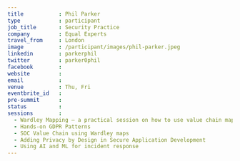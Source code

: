 ```yaml
---
title           : Phil Parker
type            : participant
job_title       : Security Practice
company         : Equal Experts
travel_from     : London
image           : /participant/images/phil-parker.jpeg
linkedin        : parkerphil
twitter         : parker0phil
facebook        :
website         :
email           :
venue           : Thu, Fri
eventbrite_id   :
pre-summit      :
status          : 
sessions        :
  - Wardley Mapping – a practical session on how to use value chain mapping
  - Hands-on GDPR Patterns
  - SOC Value Chain using Wardley maps
  - Adding Privacy by Design in Secure Application Development
  - Using AI and ML for incident response
---
```

  
<!-- put more details about participant here -->

